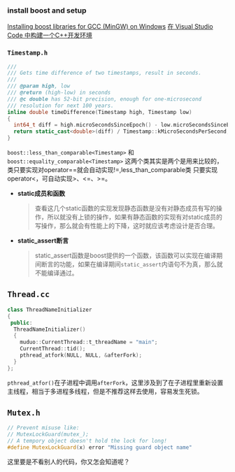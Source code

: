 ### install boost and setup
[Installing boost libraries for GCC (MinGW) on Windows](https://gist.github.com/sim642/29caef3cc8afaa273ce6)
[在 Visual Studio Code 中构建一个C++开发环境](https://www.jianshu.com/p/e254efbc8345)

### `Timestamp.h`
```cpp
///
/// Gets time difference of two timestamps, result in seconds.
///
/// @param high, low
/// @return (high-low) in seconds
/// @c double has 52-bit precision, enough for one-microsecond
/// resolution for next 100 years.
inline double timeDifference(Timestamp high, Timestamp low)
{
  int64_t diff = high.microSecondsSinceEpoch() - low.microSecondsSinceEpoch();
  return static_cast<double>(diff) / Timestamp::kMicroSecondsPerSecond;
}
```
`boost::less_than_comparable<Timestamp>` 和`boost::equality_comparable<Timestamp>` 这两个类其实是两个是用来比较的， 类只要实现对operator==就会自动实现!=,less_than_comparable类 只要实现operator<，可自动实现>、<=、>=。

- **static成员和函数**
  > 查看这几个static函数的实现发现静态函数是没有对静态成员有写的操作，所以就没有上锁的操作，如果有静态函数的实现有对static成员的写操作，那么就会有性能上的下降，这时就应该考虑设计是否合理。
- **static_assert断言**
    >static_assert函数是boost提供的一个函数，该函数可以实现在编译期间断言的功能，如果在编译期间`static_assert`内语句不为真，那么就不能编译通过。
## `Thread.cc`

```cpp
class ThreadNameInitializer
{
 public:
  ThreadNameInitializer()
  {
    muduo::CurrentThread::t_threadName = "main";
    CurrentThread::tid();
    pthread_atfork(NULL, NULL, &afterFork);
  }
};
```
`pthread_atfor()`在子进程中调用`afterFork`，这里涉及到了在子进程里重新设置主线程，相当于多进程多线程，但是不推荐这样去使用，容易发生死锁。

## `Mutex.h`
```cpp
// Prevent misuse like:
// MutexLockGuard(mutex_);
// A tempory object doesn't hold the lock for long!
#define MutexLockGuard(x) error "Missing guard object name"
```
这里要是不看别人的代码，你又怎会知道呢？
